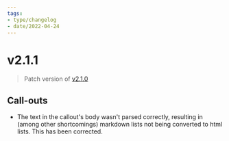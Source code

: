 ```yaml
---
tags:
- type/changelog
- date/2022-04-24
---
```

   
# v2.1.1   
> Patch version of [v2.1.0](../Changelog/v2.1.0.md)   
   
## Call-outs   
   
- The text in the callout's body wasn't parsed correctly, resulting in (among other shortcomings) markdown lists not being converted to html lists. This has been corrected.